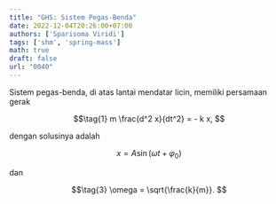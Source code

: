 ```yaml
---
title: "GHS: Sistem Pegas-Benda"
date: 2022-12-04T20:26:00+07:00
authors: ['Sparisoma Viridi']
tags: ['shm', 'spring-mass']
math: true
draft: false
url: "0040"
---
```


Sistem pegas-benda, di atas lantai mendatar licin, memiliki persamaan gerak

$$\tag{1}
m \frac{d^2 x}{dt^2} = - k x,
$$

dengan solusinya adalah

$$\tag{2}
x = A \sin (\omega t + \varphi_0)
$$

dan

$$\tag{3}
\omega = \sqrt{\frac{k}{m}}.
$$